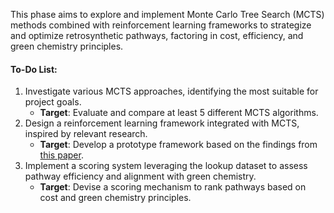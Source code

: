 This phase aims to explore and implement Monte Carlo Tree Search (MCTS) methods combined with reinforcement learning frameworks to strategize and optimize retrosynthetic pathways, factoring in cost, efficiency, and green chemistry principles.

#### To-Do List:
1. Investigate various MCTS approaches, identifying the most suitable for project goals.
   - **Target**: Evaluate and compare at least 5 different MCTS algorithms.
2. Design a reinforcement learning framework integrated with MCTS, inspired by relevant research.
   - **Target**: Develop a prototype framework based on the findings from [this paper](https://pubs.rsc.org/en/content/articlelanding/2020/sc/d0sc04184j).
3. Implement a scoring system leveraging the lookup dataset to assess pathway efficiency and alignment with green chemistry.
   - **Target**: Devise a scoring mechanism to rank pathways based on cost and green chemistry principles.
